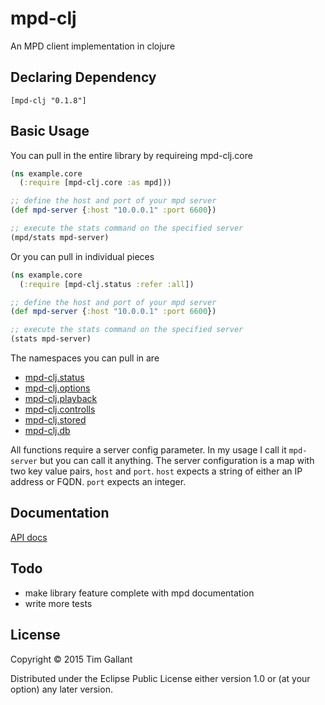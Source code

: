 # mpd-clj

An MPD client implementation in clojure

## Declaring Dependency

`[mpd-clj "0.1.8"]`

## Basic Usage

You can pull in the entire library by requireing mpd-clj.core

```clojure
(ns example.core
  (:require [mpd-clj.core :as mpd]))

;; define the host and port of your mpd server
(def mpd-server {:host "10.0.0.1" :port 6600})

;; execute the stats command on the specified server
(mpd/stats mpd-server)
```

Or you can pull in individual pieces 

```clojure
(ns example.core
  (:require [mpd-clj.status :refer :all])

;; define the host and port of your mpd server
(def mpd-server {:host "10.0.0.1" :port 6600})

;; execute the stats command on the specified server
(stats mpd-server)
```

The namespaces you can pull in are

* [mpd-clj.status](http://tgallant.github.io/mpd.clj/mpd-clj.status.html)
* [mpd-clj.options](http://tgallant.github.io/mpd.clj/mpd-clj.options.html)
* [mpd-clj.playback](http://tgallant.github.io/mpd.clj/mpd-clj.playback.html)
* [mpd-clj.controlls](http://tgallant.github.io/mpd.clj/mpd-clj.controlls.html)
* [mpd-clj.stored](http://tgallant.github.io/mpd.clj/mpd-clj.stored.html)
* [mpd-clj.db](http://tgallant.github.io/mpd.clj/mpd-clj.db.html)

All functions require a server config parameter. In my usage I call it
`mpd-server` but you can call it anything. The server configuration is
a map with two key value pairs, `host` and `port`. `host` expects a
string of either an IP address or FQDN. `port` expects an integer.

## Documentation

[API docs](https://tgallant.github.io/mpd.clj)

## Todo

* make library feature complete with mpd documentation
* write more tests

## License

Copyright © 2015 Tim Gallant

Distributed under the Eclipse Public License either version 1.0 or (at
your option) any later version.
